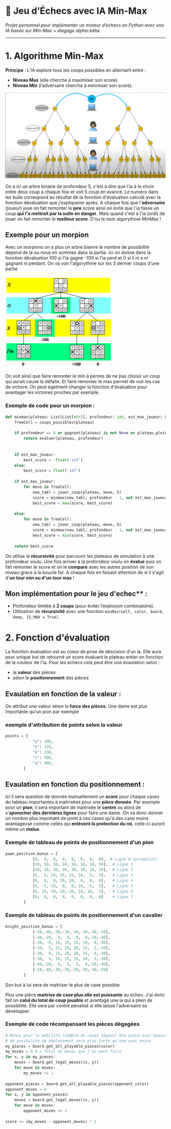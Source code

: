 # 🏁 Jeu d’Échecs avec IA Min-Max
*Projet personnel pour implémenter un moteur d’échecs en Python avec une IA basée sur Min-Max + élagage alpha-bêta.*

---


# 1. Algorithme Min-Max
**Principe** : L’IA explore tous les coups possibles en alternant entre :
- **Niveau Max** (elle cherche à maximiser son score).
- **Niveau Min** (l’adversaire cherche à minimiser son score).

![alt text](pct_README/MinMax.png)

On a ici un arbre binaire de profondeur 5, c'est à dire que l'ia à le choix entre deux coup à chaque fois et voit 5 coup en avance. Le numéro dans les bulle correspond au résultat de la fonction d'évaluation calculé avec la fonction dévaluation que j'expliquerer après. A chaque fois que l'**adversaire** (joueur) joue on fait remonter le **pire** score ainsi on évite que l'ia fasse un coup **qui l'a mettrait par la suite en danger**. Mais quand c'est à l'ia (ordi) de jouer on fait remonter le **meilleur score**. D'ou le nom algorythme MinMax !


## Exemple pour un morpion

Avec un morpions on a plus un arbre bianire le nombre de possibilité dépend de la ou nous en sommes dans la partie. Ici on donne dans la fonction dévaluation 100 si l'ia gagne -100 si l'ia perd et 0 si il ni a ni gagnant ni perdant. On va voir l'algorythme sur les 3 dernier coups d'une partie

![alt text](pct_README/Morpion.png)

On voit ainsi que faire remonter le min à permis de ne pas choisir un coup qui aurait causé la défaite. Et faire remonter le max permet de voir les cas de victoire. On peut égelment changer la fonction d'évaluation pour avantager les victoires proches par exemple.


### Exemple de code pour un morpion :

```python
def minmax(plateau: List[List[str]], profondeur: int, est_max_joueur: bool) -> int:
    freeCell = coups_possibles(plateau)

    if profondeur == 0 or gagnant(plateau) is not None or plateau_plein(plateau):
        return evaluer(plateau, profondeur)
    

    if est_max_joueur:
        best_score = -float('inf')
    else:
        best_score = float('inf')
    
    if est_max_joueur:
        for move in freeCell:
            new_tabl = jouer_coup(plateau, move, X)
            score = minmax(new_tabl, profondeur - 1, not est_max_joueur)
            best_score = max(score, best_score)
            
    else:
        for move in freeCell:
            new_tabl = jouer_coup(plateau, move, O)
            score = minmax(new_tabl, profondeur - 1, not est_max_joueur)
            best_score = min(score, best_score)
        
    return best_score
```

On utilise la **récursivité** pour parcourir les plateaux de simulation à une profondeur voulu. Une fois arriver à la profondeur voulu on **évalue** puis on fait remonter le score et on le **compare** avec les autres position de son niveau grace à la boucle for. A chaque fois en faisant attention de si il s'agit d'**un tour min ou d'un tour max** !

## Mon implémentation pour le jeu d'echec** :
- Profondeur limitée à **2 coups** (pour éviter l’explosion combinatoire).
- Utilisation de **récursivité** avec une fonction `minMax(self, color, board, deep, IS_MAX = True)`.


# 2. Fonction d'évaluation
La fonction évaluation est au coeur de prise de déscision d'un ia. Elle aura pour unique but de retourné un score évaluant le plateau entier en fonction de la couleur de l'ia.
Pour les echecs cela peut être une évaulation selon :
- la **valeur** des pièces
- selon le **positionnement** des pièces


## Evaulation en fonction de la valeur :

On attribut une valeur selon la **force des pièces**. Une dame est plus importante qu'un pion par exemple

### exemple d'attribution de points selon la valeur
```python
points = {
            "p": 100,
            "n": 320,
            "b": 330,
            "r": 500,
            "q": 900,
        }
```


## Evaulation en fonction du positionnement :

Ici il sera question de donnée manuellement un **score** pour chaque cases du tableau importantes à maitrisées pour une **pièce donnée**.
Par exemple pour un **pion**, il sera important de maitrisée le **centre** ou alors de s'**aporocher des dernières lignes** pour faire une dame. On va donc donner un nombre plus important de point à ces cases qu'à des case moins avantageuse comme celles qui **enlèvent la protection du roi**, celle-ci auront même un **malus**.

### Exemple de tableau de points de positionnement d'un pion
```python
pawn_position_bonus = [
            [0,  0,  0,  0,  0,  0,  0,  0],  # Ligne 0 (promotion)
            [50, 50, 50, 50, 50, 50, 50, 50],  # Ligne 1
            [10, 10, 20, 30, 30, 20, 10, 10],  # Ligne 2
            [5,  5, 10, 25, 25, 10,  5,  5],   # Ligne 3
            [0,  0,  0, 20, 20,  0,  0,  0],   # Ligne 4
            [5, -5,-10,  0,  0,-10, -5,  5],   # Ligne 5
            [5, 10, 10,-20,-20, 10, 10,  5],   # Ligne 6
            [0,  0,  0,  0,  0,  0,  0,  0]    # Ligne 7
        ]
```
### Exemple de tableau de points de positionnement d'un cavalier
```python
knight_position_bonus = [
            [-50,-40,-30,-30,-30,-30,-40,-50],
            [-40,-20,  0,  0,  0,  0,-20,-40],
            [-30,  0, 10, 15, 15, 10,  0,-30],
            [-30,  5, 15, 20, 20, 15,  5,-30],
            [-30,  0, 15, 20, 20, 15,  0,-30],
            [-30,  5, 10, 15, 15, 10,  5,-30],
            [-40,-20,  0,  5,  5,  0,-20,-40],
            [-50,-40,-30,-30,-30,-30,-40,-50]
        ]
```
Son but à lui sera de maitriser le plus de case possible

Plus une pièce **maitrise de case plus elle est puissante** au echec. J'ai donc fait un **calul du total de coup jouable** et avantagé une ia qui a plein de possibilité. Elle sera par contre pénalisé si elle laisse l'adversaire se développer.
### Exemple de code récompansant les pièces dégagées
```python
# Bonus pour la mobilité (nombre de coups légaux) Une piece avec beaucoup 
# de posibilité de déplacement sera plus forte qu'une avec moins
my_pieces = board.get_all_playable_pieces(color)
my_moves = 0 # = Total de moves que l'on peut faire
for x, y in my_pieces:
    moves = board.get_legal_moves((x, y))
    for move in moves:
        my_moves += 1

opponent_pieces = board.get_all_playable_pieces(opponent_color)
opponent_moves = 0
for x, y in opponent_pieces:
    moves = board.get_legal_moves((x, y))
    for move in moves:
        opponent_moves += 1

score += (my_moves - opponent_moves) * 2
```